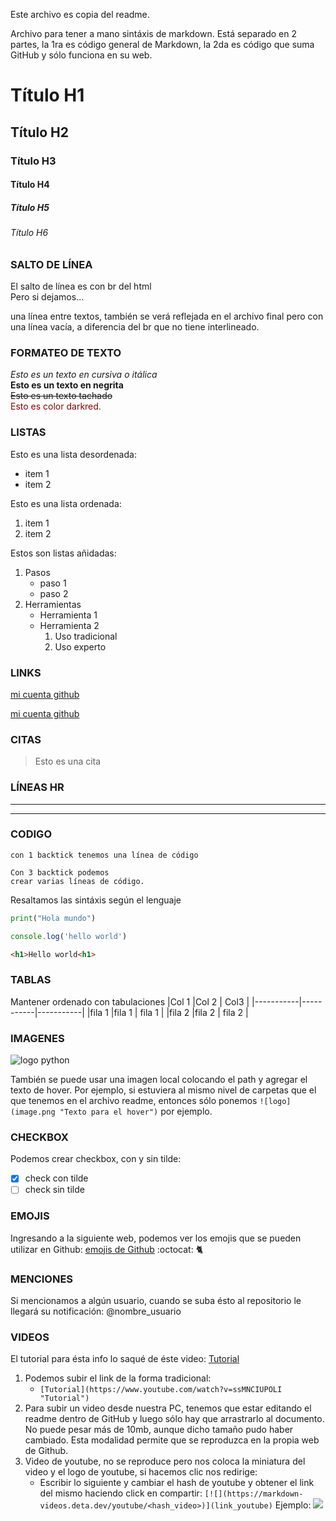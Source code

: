 Este archivo es copia del readme.

Archivo para tener a mano sintáxis de markdown.
Está separado en 2 partes, la 1ra es código general de Markdown, la 2da es código que suma GitHub y sólo funciona en su web.

<!--
############################################################
                    MARKDOWN GENERAL
############################################################
-->


<!--
Para poder ver una preview del formato, seguir los siguientes pasos:
F1 -> Escribir: Markdown
Seleccionar la que dice: Markdown: Open Preview
-->

<!-- TÍTULOS -->
# Título H1
## Título H2
### Título H3
#### Título H4
##### Título H5
###### Título H6

### SALTO DE LÍNEA
El salto de línea es con br del html <br>
Pero si dejamos...

una línea entre textos, también se verá reflejada en el archivo final pero con una línea vacía, a diferencia del br que no tiene interlineado.

### FORMATEO DE TEXTO
*Esto es un texto en cursiva o itálica*<br>
**Esto es un texto en negrita**<br>
~~Esto es un texto tachado~~<br>
<span style="color:darkred">Esto es color darkred.</span>
<!--
Para ver todos los nombres de colores podemos visitar la siguiente web:
https://www.manualweb.net/html/colores-html/
-->
### LISTAS
Esto es una lista desordenada:
* item 1
* item 2

Esto es una lista ordenada:
1. item 1
2. item 2

Estos son listas añidadas:
1. Pasos
    * paso 1
    * paso 2
2. Herramientas
    * Herramienta 1
    * Herramienta 2
        <!-- Observar que genera letras y no números -->
        1. Uso tradicional
        2. Uso experto

### LINKS
[mi cuenta github](https://github.com/Cesar073)
<!-- Le agregamos el título que queremos que se vea al hacer hover-->
[mi cuenta github](https://github.com/Cesar073 "Cuenta de Cesar")

### CITAS
> Esto es una cita

### LÍNEAS HR
---
___

### CODIGO
`con 1 backtick tenemos una línea de código`
```
Con 3 backtick podemos
crear varias líneas de código.
```
Resaltamos las sintáxis según el lenguaje
```python
print("Hola mundo")
```
```javascript
console.log('hello world')
```
```html
<h1>Hello world<h1>
```

### TABLAS
Mantener ordenado con tabulaciones
|Col 1      |Col 2      | Col3      |
|-----------|-----------|-----------|
|fila 1     |fila 1     | fila 1    |
|fila 2     |fila 2     | fila 2    |

### IMAGENES
![logo python](https://upload.wikimedia.org/wikipedia/commons/c/c3/Python-logo-notext.svg)

También se puede usar una imagen local colocando el path y agregar el texto de hover.
Por ejemplo, si estuviera al mismo nivel de carpetas que el que tenemos en el archivo readme, entonces sólo ponemos `![logo](image.png "Texto para el hover")` por ejemplo.<br>



<!--
############################################################
                    MARKDOWN GITHUB
############################################################
-->
### CHECKBOX
Podemos crear checkbox, con y sin tilde:
* [x] check con tilde
* [ ] check sin tilde

### EMOJIS
Ingresando a la siguiente web, podemos ver los emojis que se pueden utilizar en Github:
[emojis de Github](https://gist.github.com/rxaviers/7360908 "Emojis")
:octocat:
:cat2:

### MENCIONES
Si mencionamos a algún usuario, cuando se suba ésto al repositorio le llegará su notificación:
@nombre_usuario

### VIDEOS
El tutorial para ésta info lo saqué de éste video:
[Tutorial](https://www.youtube.com/watch?v=ssMNCIUPOLI "Tutorial")
1. Podemos subir el link de la forma tradicional:
    * `[Tutorial](https://www.youtube.com/watch?v=ssMNCIUPOLI "Tutorial")`
2. Para subir un video desde nuestra PC, tenemos que estar editando el readme dentro de GitHub y luego sólo hay que arrastrarlo al documento. No puede pesar más de 10mb, aunque dicho tamaño pudo haber cambiado. Esta modalidad permite que se reproduzca en la propia web de Github.
3. Video de youtube, no se reproduce pero nos coloca la miniatura del video y el logo de youtube, si hacemos clic nos redirige:
    * Escribir lo siguiente y cambiar el hash de youtube y obtener el link del mismo haciendo click en compartir:
    `[![](https://markdown-videos.deta.dev/youtube/<hash_video>)](link_youtube)`
    Ejemplo:
    [![](https://markdown-videos.deta.dev/youtube/ssMNCIUPOLI)](https://youtu.be/ssMNCIUPOLI)



